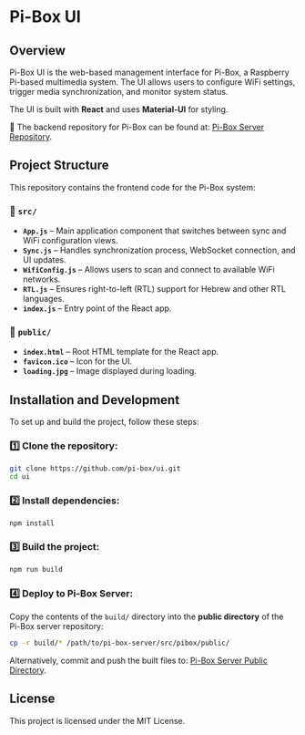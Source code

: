 # Pi-Box UI

## Overview
Pi-Box UI is the web-based management interface for Pi-Box, a Raspberry Pi-based multimedia system. The UI allows users to configure WiFi settings, trigger media synchronization, and monitor system status.

The UI is built with **React** and uses **Material-UI** for styling.

📌 The backend repository for Pi-Box can be found at: [Pi-Box Server Repository](https://github.com/pi-box/srv).

## Project Structure
This repository contains the frontend code for the Pi-Box system:

### 📂 `src/`
- **`App.js`** – Main application component that switches between sync and WiFi configuration views.
- **`Sync.js`** – Handles synchronization process, WebSocket connection, and UI updates.
- **`WifiConfig.js`** – Allows users to scan and connect to available WiFi networks.
- **`RTL.js`** – Ensures right-to-left (RTL) support for Hebrew and other RTL languages.
- **`index.js`** – Entry point of the React app.

### 📂 `public/`
- **`index.html`** – Root HTML template for the React app.
- **`favicon.ico`** – Icon for the UI.
- **`loading.jpg`** – Image displayed during loading.

## Installation and Development
To set up and build the project, follow these steps:

### 1️⃣ Clone the repository:
```bash
git clone https://github.com/pi-box/ui.git
cd ui
```

### 2️⃣ Install dependencies:
```bash
npm install
```

### 3️⃣ Build the project:
```bash
npm run build
```

### 4️⃣ Deploy to Pi-Box Server:
Copy the contents of the `build/` directory into the **public directory** of the Pi-Box server repository:

```bash
cp -r build/* /path/to/pi-box-server/src/pibox/public/
```

Alternatively, commit and push the built files to:
[Pi-Box Server Public Directory](https://github.com/pi-box/srv/tree/main/src/pibox/public).

## License
This project is licensed under the MIT License.

